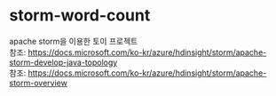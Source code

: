 # storm-word-count
apache storm을 이용한 토이 프로젝트  
참조: https://docs.microsoft.com/ko-kr/azure/hdinsight/storm/apache-storm-develop-java-topology  
참조: https://docs.microsoft.com/ko-kr/azure/hdinsight/storm/apache-storm-overview  
